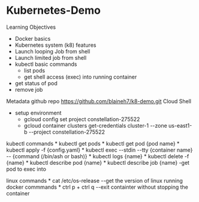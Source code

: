# Kubernetes-Demo

Learning Objectives
  * Docker basics
  * Kubernetes system (k8) features
  * Launch looping Job from shell
  * Launch  limited job from shell
  * kubectl basic commands
    * list pods
    * get shell access (exec) into running container
  * get status of pod
  * remove job



Metadata
  github repo
    https://github.com/blaineh7/k8-demo.git
Cloud Shell
  * setup environment
    * gcloud config set project constellation-275522
    * gcloud container clusters get-credentials cluster-1 --zone us-east1-b  --project constellation-275522

  kubectl commands
    * kubectl get pods
    * kubectl get pod {pod name}
    * kubectl apply -f {config.yaml}
    * kubectl exec --stdin --tty {container name} -- {command (/bin/ash or bash)}
    * kubectl logs {name}
    * kubectl delete -f {name}
    * kubectl describe pod {name}
    * kubectl describe job {name}  -get pod to exec into

  linux commands
    * cat /etc/os-release  --get the version of linux running
  docker commmands
    * ctrl p + ctrl q  --exit containter without stopping the container

